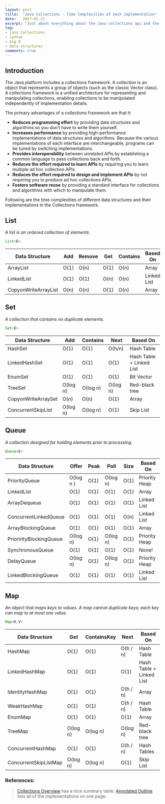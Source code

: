 ```yaml
---
layout: post
title:  "Java Collections - Time Complexities of each implementation"
date:   2017-02-12
excerpt: "Just about everything about the Java collections api and the time complexities of each implementation"
tag:
- java Collections
- syntax
- big O
- data structures
comments: true
---
```


## Introduction
The Java platform includes a collections framework. A collection is an object that represents a group of objects (such as the classic Vector class). A collections framework is a unified architecture for representing and manipulating collections, enabling collections to be manipulated independently of implementation details.

The primary advantages of a collections framework are that it:

- **Reduces programming effort** by providing data structures and algorithms so you don't have to write them yourself.
- **Increases performance** by providing high-performance implementations of data structures and algorithms. Because the various implementations of each interface are interchangeable, programs can be tuned by switching implementations.
- **Provides interoperability** between unrelated APIs by establishing a common language to pass collections back and forth.
- **Reduces the effort required to learn APIs** by requiring you to learn multiple ad hoc collection APIs.
- **Reduces the effort required to design and implement APIs** by not requiring you to produce ad hoc collections APIs.
- **Fosters software reuse** by providing a standard interface for collections and algorithms with which to manipulate them.

Following are the time complexities of different data structures and their implementations in the Collections framework.

## List
_A list is an ordered collection of elements._
```java
List<E>
```
Data Structure | Add | Remove | Get | Contains | Based On
-------------- | --- | ------ | --- | -------- | --------
ArrayList |  O(1) | O(n) | O(1) | O(n) | Array
LinkedList | O(1) | O(1) | O(n) | O(n) | Linked List
CopyonWriteArrayList |  O(n) | O(n) | O(1) | O(n) | Array

## Set
_A collection that contains no duplicate elements._
```java
Set<E>
```
Data Structure | Add | Contains | Next | Based On
-------------- | --- | -------- | ---- | --------
HashSet | O(1) | O(1) | O(h/n) | Hash Table
LinkedHashSet | O(1) | O(1) | O(1) | Hash Table + Linked List
EnumSet | O(1) | O(1) | O(1) | Bit Vector
TreeSet | O(log n) | O(log n) | O(log n) | Red-black tree
CopyonWriteArraySet | O(n) | O(n) | O(1) | Array
ConcurrentSkipList | O(log n) | O(log n) | O(1) | Skip List

## Queue
_A collection designed for holding elements prior to processing._
```java
Queue<E>
```
Data Structure| Offer | Peak | Poll | Size | Based On
--------------|-------|------|------|------|---------
PriorityQueue | O(log n ) | O(1) | O(log n) | O(1) | Priority Heap
LinkedList |  O(1) | O(1) | O(1) | O(1) | Array
ArrayDequeue |  O(1) | O(1) | O(1) | O(1) | Linked List
ConcurrentLinkedQueue |  O(1) | O(1) | O(1) | O(n) | Linked List
ArrayBlockingQueue |  O(1) | O(1) | O(1) | O(1) | Array
PriorirityBlockingQueue | O(log n) | O(1) | O(log n) | O(1) | Priority Heap
SynchronousQueue | O(1) | O(1) | O(1) | O(1) | None!
DelayQueue | O(log n) | O(1) | O(log n) | O(1) | Priority Heap
LinkedBlockingQueue | O(1) | O(1) | O(1) | O(1) | Linked List

## Map
_An object that maps keys to values. A map cannot duplicate keys; each key can map to at most one value._
```java
Map<K,V>
```
Data Structure | Get | ContainsKey | Next | Based On
---------------|-----|-------------|------|---------
HashMap | O(1) | O(1) | O(h / n) | Hash Table
LinkedHashMap | O(1) | O(1) | O(1) | Hash Table + Linked List
IdentityHashMap | O(1) | O(1) | O(h / n) | Array
WeakHashMap | O(1) | O(1) | O(h / n) | Hash Table
EnumMap | O(1) | O(1) | O(1) | Array
TreeMap | O(log n) | O(log n) | O(log n) | Red-black tree
ConcurrentHashMap | O(1) | O(1) | O(h / n) | Hash Tables
ConcurrentSkipListMap | O(log n) | O(log n) | O(1) | Skip List

### References:
>[Collections Overview](http://docs.oracle.com/javase/6/docs/technotes/guides/collections/overview.html) has a nice summary table.
>[Annotated Outline](http://docs.oracle.com/javase/6/docs/technotes/guides/collections/reference.html) lists all of the implementations on one page.

